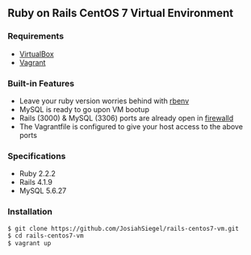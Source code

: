 ## Ruby on Rails CentOS 7 Virtual Environment

### Requirements
* [VirtualBox](https://www.virtualbox.org/)
* [Vagrant](http://www.vagrantup.com/)

### Built-in Features
* Leave your ruby version worries behind with [rbenv](https://github.com/sstephenson/rbenv)
* MySQL is ready to go upon VM bootup
* Rails (3000) & MySQL (3306) ports are already open in [firewalld](https://access.redhat.com/documentation/en-US/Red_Hat_Enterprise_Linux/7/html/Security_Guide/sec-Using_Firewalls.html)
* The Vagrantfile is configured to give your host access to the above ports

### Specifications
* Ruby 2.2.2
* Rails 4.1.9
* MySQL 5.6.27

### Installation
```sh
$ git clone https://github.com/JosiahSiegel/rails-centos7-vm.git
$ cd rails-centos7-vm
$ vagrant up
```
